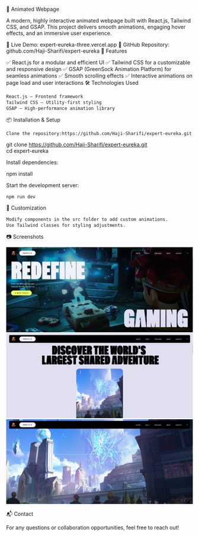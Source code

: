 🌟 Animated Webpage

A modern, highly interactive animated webpage built with React.js, Tailwind CSS, and GSAP. This project delivers smooth animations, engaging hover effects, and an immersive user experience.

🔗 Live Demo: expert-eureka-three.vercel.app
📂 GitHub Repository: github.com/Haji-Sharifi/expert-eureka
🚀 Features

✅ React.js for a modular and efficient UI
✅ Tailwind CSS for a customizable and responsive design
✅ GSAP (GreenSock Animation Platform) for seamless animations
✅ Smooth scrolling effects
✅ Interactive animations on page load and user interactions
🛠️ Technologies Used

    React.js – Frontend framework
    Tailwind CSS – Utility-first styling
    GSAP – High-performance animation library

📦 Installation & Setup

    Clone the repository:https://github.com/Haji-Sharifi/expert-eureka.git

git clone https://github.com/Haji-Sharifi/expert-eureka.git <br/>
cd expert-eureka

Install dependencies:

npm install

Start the development server:

    npm run dev

🎨 Customization

    Modify components in the src folder to add custom animations.
    Use Tailwind classes for styling adjustments.

📷 Screenshots

![alt text](image.png)
![alt text](image-1.png)
![alt text](image-2.png)

📬 Contact

For any questions or collaboration opportunities, feel free to reach out!
